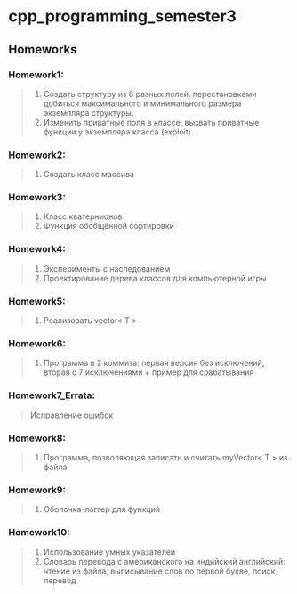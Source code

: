 # cpp_programming_semester3

## Homeworks

 ### Homework1:
 >1. Создать структуру из 8 разных полей, перестановками добиться максимального и минимального размера экземпляра структуры.
 >2. Изменить приватные поля в классе, вызвать приватные функции у экземпляра класса (exploit).

 ### Homework2:
 >1. Создать класс массива

 ### Homework3:
 >1. Класс кватернионов
 >2. Функция обобщённой сортировки
 
 ### Homework4:
 >1. Эксперименты с наследованием
 >2. Проектирование дерева классов для компьютерной игры

 ### Homework5:
 >1. Реализовать vector< T >

 ### Homework6:
 >1. Программа в 2 коммита: первая версия без исключений, вторая с 7 исключениями + пример для срабатывания

 ### Homework7_Errata:
 > Исправление ошибок

 ### Homework8:
 > 1. Программа, позволяющая записать и считать myVector< T > из файла

 ### Homework9:
 > 1. Оболочка-логгер для функций
 
 ### Homework10:
 > 1. Использование умных указателей
 > 2. Словарь перевода с американского на индийский английский: чтение из файла, выписывание слов по первой букве, поиск, перевод

